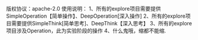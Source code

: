 版权协议：apache-2.0
使用说明：
1、所有的explore项目需要提供SimpleOperation【简单操作】、DeepOperation[深入操作]
2、所有的explore项目需要提供SimpleThink[简单思考]、DeepThink【深入思考】
3、所有的explore项目涉及Operation，此为实验阶段的操作
4、什么鬼哦，缩都不能缩.
